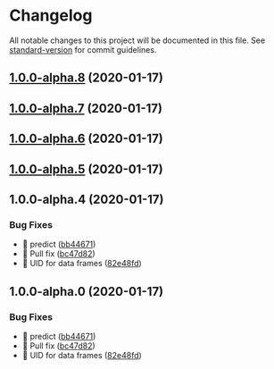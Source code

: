 # Changelog

All notable changes to this project will be documented in this file. See [standard-version](https://github.com/conventional-changelog/standard-version) for commit guidelines.

## [1.0.0-alpha.8](https://git.mvdw-software.com/Maximvdw/openhps-core/compare/v1.0.0-alpha.7...v1.0.0-alpha.8) (2020-01-17)

## [1.0.0-alpha.7](https://git.mvdw-software.com/Maximvdw/openhps-core/compare/v1.0.0-alpha.6...v1.0.0-alpha.7) (2020-01-17)

## [1.0.0-alpha.6](https://git.mvdw-software.com/Maximvdw/openhps-core/compare/v1.0.0-alpha.5...v1.0.0-alpha.6) (2020-01-17)

## [1.0.0-alpha.5](https://git.mvdw-software.com/Maximvdw/openhps-core/compare/v1.0.0-alpha.4...v1.0.0-alpha.5) (2020-01-17)

## 1.0.0-alpha.4 (2020-01-17)


### Bug Fixes

* 🐛 predict ([bb44671](https://git.mvdw-software.com/Maximvdw/openhps-core/commit/bb44671f0c025c70acd101b76cd6439a2e950d12))
* 🐛 Pull fix ([bc47d82](https://git.mvdw-software.com/Maximvdw/openhps-core/commit/bc47d8246cde0beccfda55ff1523ed3efd0a8a45))
* 🐛 UID for data frames ([82e48fd](https://git.mvdw-software.com/Maximvdw/openhps-core/commit/82e48fdd71932f06b86fca42ff7527f98c5b56c8))

## 1.0.0-alpha.0 (2020-01-17)


### Bug Fixes

* 🐛 predict ([bb44671](https://git.mvdw-software.com/Maximvdw/openhps-core/commit/bb44671f0c025c70acd101b76cd6439a2e950d12))
* 🐛 Pull fix ([bc47d82](https://git.mvdw-software.com/Maximvdw/openhps-core/commit/bc47d8246cde0beccfda55ff1523ed3efd0a8a45))
* 🐛 UID for data frames ([82e48fd](https://git.mvdw-software.com/Maximvdw/openhps-core/commit/82e48fdd71932f06b86fca42ff7527f98c5b56c8))
